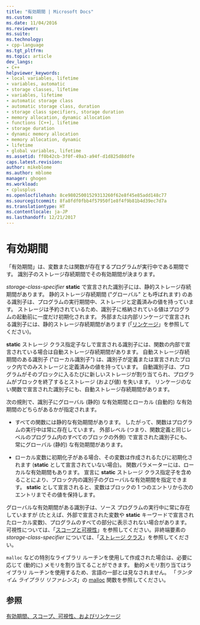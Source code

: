```yaml
---
title: "有効期間 | Microsoft Docs"
ms.custom: 
ms.date: 11/04/2016
ms.reviewer: 
ms.suite: 
ms.technology:
- cpp-language
ms.tgt_pltfrm: 
ms.topic: article
dev_langs:
- C++
helpviewer_keywords:
- local variables, lifetime
- variables, automatic
- storage classes, lifetime
- variables, lifetime
- automatic storage class
- automatic storage class, duration
- storage class specifiers, storage duration
- memory allocation, dynamic allocation
- functions [C++], lifetime
- storage duration
- dynamic memory allocation
- memory allocation, dynamic
- lifetime
- global variables, lifetime
ms.assetid: ff0b42cb-3f0f-49a3-a94f-d1d825d8ddfe
caps.latest.revision: 
author: mikeblome
ms.author: mblome
manager: ghogen
ms.workload:
- cplusplus
ms.openlocfilehash: 8ce98025001529313260f62e8f45e85add148c77
ms.sourcegitcommit: 8fa8fdf0fbb4f57950f1e8f4f9b81b4d39ec7d7a
ms.translationtype: HT
ms.contentlocale: ja-JP
ms.lasthandoff: 12/21/2017
---
```

# <a name="lifetime"></a>有効期間
「有効期間」は、変数または関数が存在するプログラムが実行中である期間です。 識別子のストレージ存続期間でその有効期間が決まります。  
  
 *storage-class-specifier* **static** で宣言された識別子には、静的ストレージ存続期間があります。 静的ストレージ存続期間 ("グローバル" とも呼ばれます) のある識別子は、プログラムの実行期間中、ストレージと定義済みの値を持っています。 ストレージは予約されているため、識別子に格納されている値はプログラムの起動前に一度だけ初期化されます。 外部または内部リンケージで宣言される識別子には、静的ストレージ存続期間があります (「[リンケージ](../c-language/linkage.md)」を参照してください)。  
  
 **static** ストレージ クラス指定子なしで宣言される識別子には、関数の内部で宣言されている場合は自動ストレージ存続期間があります。 自動ストレージ存続期間のある識別子 ("ローカル識別子") は、識別子が定義または宣言されたブロック内でのみストレージと定義済みの値を持っています。 自動識別子は、プログラムがそのブロックに入るたびに新しいストレージが割り当てられ、プログラムがブロックを終了するとストレージ (および値) を失います。 リンケージのない関数で宣言された識別子にも、自動ストレージ存続期間があります。  
  
 次の規則で、識別子にグローバル (静的) な有効期間とローカル (自動的) な有効期間のどちらがあるかが指定されます。  
  
-   すべての関数には静的な有効期間があります。 したがって、関数はプログラムの実行中は常に存在しています。 外部レベル (つまり、関数定義と同じレベルのプログラム内のすべてのブロックの外側) で宣言された識別子にも、常にグローバル (静的) な有効期間があります。  
  
-   ローカル変数に初期化子がある場合、その変数は作成されるたびに初期化されます (**static** として宣言されていない場合)。 関数パラメーターには、ローカルな有効期間もあります。 宣言に **static** ストレージ クラス指定子を含めることにより、ブロック内の識別子のグローバルな有効期間を指定できます。 **static** として宣言されると、変数はブロックの 1 つのエントリから次のエントリまでその値を保持します。  
  
 グローバルな有効期間がある識別子は、ソース プログラムの実行中に常に存在していますが (たとえば、外部で宣言された変数や **static** キーワードで宣言されたローカル変数)、プログラムのすべての部分に表示されない場合があります。 可視性については、「[スコープと可視性](../c-language/scope-and-visibility.md)」を参照してください。非終端要素の *storage-class-specifier* については、「[ストレージ クラス](../c-language/c-storage-classes.md)」を参照してください。  
  
 `malloc` などの特別なライブラリ ルーチンを使用して作成された場合は、必要に応じて (動的に) メモリを割り当てることができます。 動的メモリ割り当てはライブラリ ルーチンを使用するため、言語の一部とは見なされません。 「*ランタイム ライブラリ リファレンス*」の [malloc](../c-runtime-library/reference/malloc.md) 関数を参照してください。  
  
## <a name="see-also"></a>参照  
 [有効期間、スコープ、可視性、およびリンケージ](../c-language/lifetime-scope-visibility-and-linkage.md)